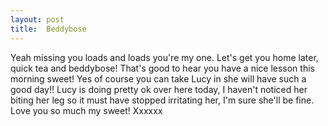 ```yaml
---
layout: post
title:  Beddybose
---
```

Yeah missing you loads and loads you're my one. Let's get you home later, quick tea and beddybose! That's good to hear you have a nice lesson this morning sweet! Yes of course you can take Lucy in she will have such a good day!! Lucy is doing pretty ok over here today, I haven't noticed her biting her leg so it must have stopped irritating her, I'm sure she'll be fine. Love you so much my sweet! Xxxxxx
